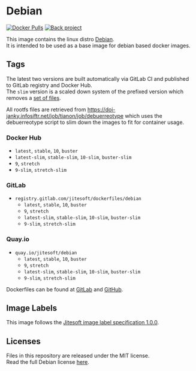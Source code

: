 # Debian

[![Docker Pulls](https://img.shields.io/docker/pulls/jitesoft/debian.svg)](https://cloud.docker.com/u/jitesoft/repository/docker/jitesoft/debian)
[![Back project](https://img.shields.io/badge/Open%20Collective-Tip%20the%20devs!-blue.svg)](https://opencollective.com/jitesoft-open-source)

This image contains the linux distro [Debian](https://www.debian.org).  
It is intended to be used as a base image for debian based docker images.

## Tags

The latest two versions are built automatically via GitLab CI and published to GitLab registry and Docker Hub.  
The `slim` version is a scaled down system of the prefixed version 
which removes a [set of files](https://github.com/debuerreotype/debuerreotype/blob/master/scripts/.slimify-excludes).  

All rootfs files are retrieved from https://doi-janky.infosiftr.net/job/tianon/job/debuerreotype which uses the debuerreotype script
to slim down the images to fit for container usage.

### Docker Hub

* `latest`, `stable`, `10`, `buster`
* `latest-slim`, `stable-slim`, `10-slim`, `buster-slim`
* `9`, `stretch`
* `9-slim`, `stretch-slim`

### GitLab

* `registry.gitlab.com/jitesoft/dockerfiles/debian`
  * `latest`, `stable`, `10`, `buster`
  * `9`, `stretch`
  * `latest-slim`, `stable-slim`, `10-slim`, `buster-slim`
  * `9-slim`, `stretch-slim`

### Quay.io

* `quay.io/jitesoft/debian`
  * `latest`, `stable`, `10`, `buster`
  * `9`, `stretch`
  * `latest-slim`, `stable-slim`, `10-slim`, `buster-slim`
  * `9-slim`, `stretch-slim`

Dockerfiles can be found at [GitLab](https://gitlab.com/jitesoft/dockerfiles/debian/) and [GitHub](https://github.com/jitesoft/docker-debian).

## Image Labels

This image follows the [Jitesoft image label specification 1.0.0](https://gitlab.com/snippets/1866155).

## Licenses

Files in this repository are released under the MIT license.  
Read the full Debian license [here](https://www.debian.org/legal/licenses/).  
